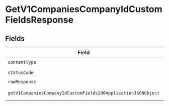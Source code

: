 # GetV1CompaniesCompanyIdCustomFieldsResponse


## Fields

| Field                                                                                                                                     | Type                                                                                                                                      | Required                                                                                                                                  | Description                                                                                                                               |
| ----------------------------------------------------------------------------------------------------------------------------------------- | ----------------------------------------------------------------------------------------------------------------------------------------- | ----------------------------------------------------------------------------------------------------------------------------------------- | ----------------------------------------------------------------------------------------------------------------------------------------- |
| `contentType`                                                                                                                             | *string*                                                                                                                                  | :heavy_check_mark:                                                                                                                        | N/A                                                                                                                                       |
| `statusCode`                                                                                                                              | *number*                                                                                                                                  | :heavy_check_mark:                                                                                                                        | N/A                                                                                                                                       |
| `rawResponse`                                                                                                                             | [AxiosResponse](https://axios-http.com/docs/res_schema)                                                                                   | :heavy_minus_sign:                                                                                                                        | N/A                                                                                                                                       |
| `getV1CompaniesCompanyIdCustomFields200ApplicationJSONObject`                                                                             | [GetV1CompaniesCompanyIdCustomFields200ApplicationJSON](../../models/operations/getv1companiescompanyidcustomfields200applicationjson.md) | :heavy_minus_sign:                                                                                                                        | Example response                                                                                                                          |